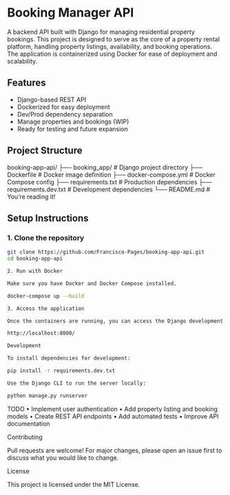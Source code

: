 # Booking Manager API

A backend API built with Django for managing residential property bookings. This project is designed to serve as the core of a property rental platform, handling property listings, availability, and booking operations. The application is containerized using Docker for ease of deployment and scalability.

## Features

- Django-based REST API
- Dockerized for easy deployment
- Dev/Prod dependency separation
- Manage properties and bookings (WIP)
- Ready for testing and future expansion

## Project Structure

booking-app-api/
├── booking_app/          # Django project directory
├── Dockerfile            # Docker image definition
├── docker-compose.yml    # Docker Compose config
├── requirements.txt      # Production dependencies
├── requirements.dev.txt  # Development dependencies
└── README.md             # You’re reading it!

## Setup Instructions

### 1. Clone the repository

```bash
git clone https://github.com/Francisco-Pages/booking-app-api.git
cd booking-app-api

2. Run with Docker

Make sure you have Docker and Docker Compose installed.

docker-compose up --build

3. Access the application

Once the containers are running, you can access the Django development server at:

http://localhost:8000/

Development

To install dependencies for development:

pip install -r requirements.dev.txt

Use the Django CLI to run the server locally:

python manage.py runserver
```

TODO
	•	Implement user authentication
	•	Add property listing and booking models
	•	Create REST API endpoints
	•	Add automated tests
	•	Improve API documentation

Contributing

Pull requests are welcome! For major changes, please open an issue first to discuss what you would like to change.

License

This project is licensed under the MIT License.
